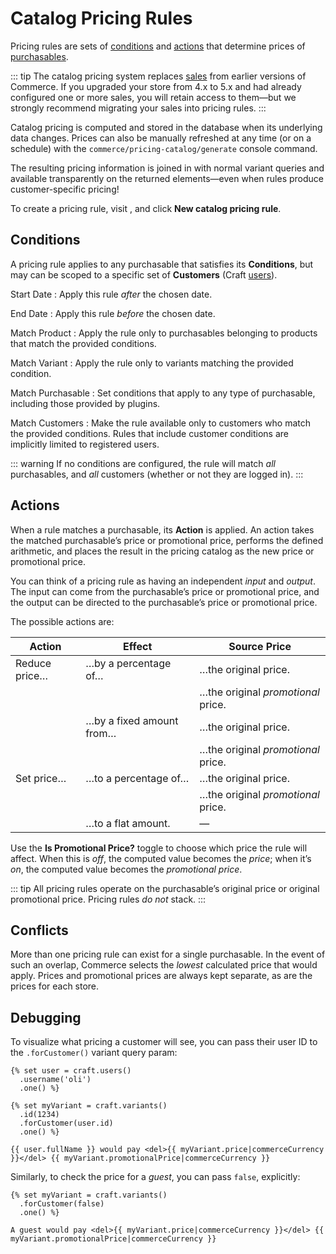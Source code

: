 # Catalog Pricing Rules

Pricing rules are sets of [conditions](#conditions) and [actions](#actions) that determine prices of [purchasables](purchasables.md).

::: tip
The catalog pricing system replaces [sales](sales.md) from earlier versions of Commerce. If you upgraded your store from 4.x to 5.x and had already configured one or more sales, you will retain access to them—but we strongly recommend migrating your sales into pricing rules.
:::

Catalog pricing is computed and stored in the database when its underlying data changes. Prices can also be manually refreshed at any time (or on a schedule) with the `commerce/pricing-catalog/generate` console command.

The resulting pricing information is joined in with normal variant queries and available transparently on the returned elements—even when rules produce customer-specific pricing!

To create a pricing rule, visit <Journey path="Commerce, Store Management, Pricing Rules" />, and click **New catalog pricing rule**.

## Conditions

A pricing rule applies to any purchasable that satisfies its **Conditions**, but may can be scoped to a specific set of **Customers** (Craft [users](/5.x/reference/element-types/users.md)).

Start Date
:   Apply this rule _after_ the chosen date.

End Date
:   Apply this rule _before_ the chosen date.

Match Product <Since product="commerce" ver="5.1.0" feature="Product matching" />
:   Apply the rule only to purchasables belonging to products that match the provided conditions.

Match Variant <Since product="commerce" ver="5.1.0" feature="Variant matching" />
:   Apply the rule only to variants matching the provided condition.

Match Purchasable
:   Set conditions that apply to any type of purchasable, including those provided by plugins.

Match Customers
:   Make the rule available only to customers who match the provided conditions. Rules that include customer conditions are implicitly limited to registered users.

::: warning
If no conditions are configured, the rule will match _all_ purchasables, and _all_ customers (whether or not they are logged in).
:::

## Actions

When a rule matches a purchasable, its **Action** is applied. An action takes the matched purchasable’s price or promotional price, performs the defined arithmetic, and places the result in the pricing catalog as the new price or promotional price.

You can think of a pricing rule as having an independent _input_ and _output_. The input can come from the purchasable’s price or promotional price, and the output can be directed to the purchasable’s price or promotional price.

The possible actions are:

| Action | Effect | Source Price
| ------------- | ------------------------ | ---------------------------------- |
| Reduce price… | …by a percentage of…     | …the original price.               |
|               |                          | …the original _promotional_ price. |
|               | …by a fixed amount from… | …the original price.               |
|               |                          | …the original _promotional_ price. |
| Set price…    | …to a percentage of…     | …the original price.               |
|               |                          | …the original _promotional_ price. |
|               | …to a flat amount.       | —                                  |

Use the **Is Promotional Price?** toggle to choose which price the rule will affect. When this is _off_, the computed value becomes the _price_; when it’s _on_, the computed value becomes the _promotional price_.

::: tip
All pricing rules operate on the purchasable’s original price or original promotional price. Pricing rules _do not_ stack.
:::

## Conflicts

More than one pricing rule can exist for a single purchasable. In the event of such an overlap, Commerce selects the _lowest_ calculated price that would apply. Prices and promotional prices are always kept separate, as are the prices for each store.

## Debugging

To visualize what pricing a customer will see, you can pass their user ID to the `.forCustomer()` variant query param:

```twig
{% set user = craft.users()
  .username('oli')
  .one() %}

{% set myVariant = craft.variants()
  .id(1234)
  .forCustomer(user.id)
  .one() %}

{{ user.fullName }} would pay <del>{{ myVariant.price|commerceCurrency }}</del> {{ myVariant.promotionalPrice|commerceCurrency }}
```

Similarly, to check the price for a _guest_, you can pass `false`, explicitly:

```twig
{% set myVariant = craft.variants()
  .forCustomer(false)
  .one() %}

A guest would pay <del>{{ myVariant.price|commerceCurrency }}</del> {{ myVariant.promotionalPrice|commerceCurrency }}
```
